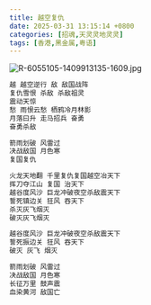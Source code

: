 ```yaml
---
title: 越空复仇
date: 2025-03-31 13:15:14 +0800
categories: [招魂,天灵灵地灵灵]
tags: [香港,黑金属,粤语]
---
```


![R-6055105-1409913135-1609.jpg](https://b2.235421.xyz/pic/2025/03/3b53cea25baa58277be7efe84b0d2fd0.jpg)

```txt
越 越空逆行 敌 敌国战阵
复仇雪恨 杀敌 杀敌祖灵
震动天惊
愁 雨恨云愁 栖鸦冷月林影
月落曰升 走马招兵 奋勇
奋勇杀敌

箭雨划破 风雷过
决战敌国 月色寒
复国复仇

火龙天地翻 千里复仇复国越空冶天下
挥刀夺江山 复国 治天下
越谷度风沙 巨龙冲破夜空杀敌震天下
誓死镇边关 狂风 吞天下
杀灭灰飞烟灭
破灭灰飞烟灭

越谷度风沙 巨龙冲破夜空杀敌震天下
誓死振边关 狂风 吞天下
破灭 灰飞 烟灭

箭雨划破 风雷过
决战敌国 月色寒
长征万里 鼓声震
血染黄河 敌国亡
```